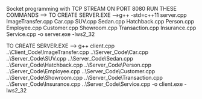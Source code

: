 Socket programming with TCP STREAM ON PORT 8080 
RUN THESE COMMANDS --> 
TO CREATE SERVER.EXE -->g++ -std=c++11 server.cpp ImageTransfer.cpp Car.cpp SUV.cpp Sedan.cpp Hatchback.cpp Person.cpp Employee.cpp Customer.cpp Showroom.cpp Transaction.cpp Insurance.cpp Service.cpp -o server.exe -lws2_32


TO CREATE SERVER.EXE --> g++ client.cpp ..\Client_Code\ImageTransfer.cpp ..\Server_Code\Car.cpp ..\Server_Code\SUV.cpp ..\Server_Code\Sedan.cpp ..\Server_Code\Hatchback.cpp ..\Server_Code\Person.cpp ..\Server_Code\Employee.cpp ..\Server_Code\Customer.cpp ..\Server_Code\Showroom.cpp ..\Server_Code\Transaction.cpp ..\Server_Code\Insurance.cpp ..\Server_Code\Service.cpp -o client.exe -lws2_32
